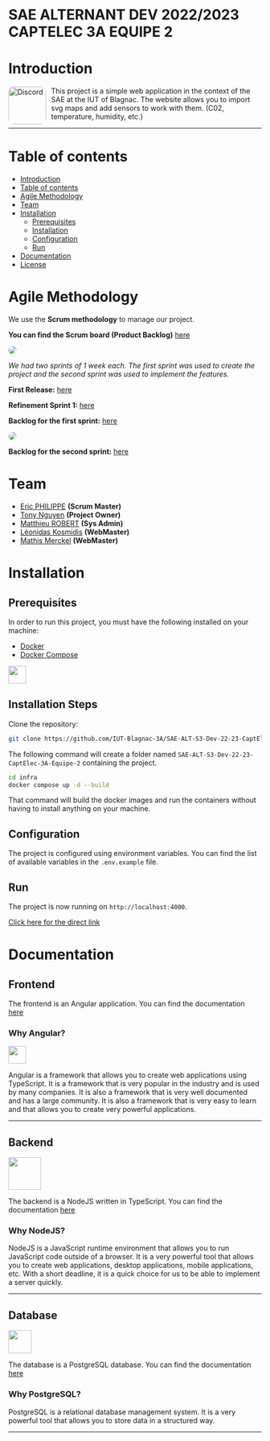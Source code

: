 # SAE ALTERNANT DEV 2022/2023 CAPTELEC 3A EQUIPE 2

# Introduction

<img width="75" height="75" style="float: left; margin: 0 10px 0 0; border-radius:10px" alt="Discord" src="https://cdn.discordapp.com/attachments/579303130886569984/1065183148473843742/1519871482152.png">

This project is a simple web application in the context of the SAE at the IUT of Blagnac. The website allows you to import svg maps and add sensors to work with them. (C02, temperature, humidity, etc.)

---

# Table of contents

- [Introduction](#introduction)
- [Table of contents](#table-of-contents)
- [Agile Methodology](#agile-methodology)
- [Team](#team)
- [Installation](#installation)
  - [Prerequisites](#prerequisites)
  - [Installation](#installation-steps)
  - [Configuration](#configuration)
  - [Run](#run)
- [Documentation](#documentation)
- [License](#license)

# Agile Methodology

We use the **Scrum methodology** to manage our project.

**You can find the Scrum board (Product Backlog)** [here](https://github.com/orgs/IUT-Blagnac-3A/projects/1/views/8?filterQuery=+-status%3A%2CReady%2C%22In+progress%22%2C%22%E2%9C%85+Done%22%2C%22Ready+%28Closed%29%22)

<img src="https://cdn.discordapp.com/attachments/579303130886569984/1065181858867982367/image.png" style="border-radius:20px">

_We had two sprints of 1 week each. The first sprint was used to create the project and the second sprint was used to implement the features._

**First Release:** [here](https://github.com/IUT-Blagnac-3A/SAE-ALT-S3-Dev-22-23-CaptElec-3A-Equipe-2/releases/tag/v0.1.0-alpha)

**Refinement Sprint 1:** [here](https://www.fichier-pdf.fr/2023/01/23/rafinnementsprint1vers2/preview/page/1/)

**Backlog for the first sprint:** [here](https://github.com/orgs/IUT-Blagnac-3A/projects/1/views/1?filterQuery=+-status%3A%22%F0%9F%93%8B+Backlog%22%2C%22%F0%9F%86%95+New%22%2CReady%2C%22User+Stories%22)

<img src="https://media.discordapp.net/attachments/579303130886569984/1065182122446422096/image.png?width=1360&height=660" style="border-radius:20px">

**Backlog for the second sprint:** [here](https://github.com/orgs/IUT-Blagnac-3A/projects/1/views/9?layout=board&filterQuery=+-status%3A%22Ready+%28Closed%29%22%2C%22User+Stories%22)

# Team

- [Eric PHILIPPE](https://github.com/Eric-Philippe) **(Scrum Master)**
- [Tony Nguyen](https://github.com/Tamachiii) **(Project Owner)**
- [Matthieu ROBERT](https://github.com/matthieurobert) **(Sys Admin)**
- [Léonidas Kosmidis](https://github.com/Leo0K) **(WebMaster)**
- [Mathis Merckel](https://github.com/CashMTS) **(WebMaster)**

# Installation

## Prerequisites

In order to run this project, you must have the following installed on your machine:

- [Docker](https://www.docker.com/)
- [Docker Compose](https://docs.docker.com/compose/)

<img src="https://skillicons.dev/icons?i=docker" width="35x" />

## Installation Steps

Clone the repository:

```bash
git clone https://github.com/IUT-Blagnac-3A/SAE-ALT-S3-Dev-22-23-CaptElec-3A-Equipe-2.git
```

The following command will create a folder named `SAE-ALT-S3-Dev-22-23-CaptElec-3A-Equipe-2` containing the project.

```bash
cd infra
docker compose up -d --build
```

That command will build the docker images and run the containers without having to install anything on your machine.

## Configuration

The project is configured using environment variables. You can find the list of available variables in the `.env.example` file.

## Run

The project is now running on `http://localhost:4000`.

[Click here for the direct link](http://localhost:4000)

# Documentation

## Frontend

The frontend is an Angular application. You can find the documentation [here](https://angular.io/docs)

### Why Angular?

<img src="https://skillicons.dev/icons?i=angular" width="35x" />

Angular is a framework that allows you to create web applications using TypeScript. It is a framework that is very popular in the industry and is used by many companies. It is also a framework that is very well documented and has a large community. It is also a framework that is very easy to learn and that allows you to create very powerful applications.

---

## Backend

<img src="https://skillicons.dev/icons?i=nodejs,ts" width="65px" />

The backend is a NodeJS written in TypeScript. You can find the documentation [here](https://nodejs.org/en/docs/)

### Why NodeJS?

NodeJS is a JavaScript runtime environment that allows you to run JavaScript code outside of a browser. It is a very powerful tool that allows you to create web applications, desktop applications, mobile applications, etc. With a short deadline, it is a quick choice for us to be able to implement a server quickly.

---

## Database

<img src="https://skillicons.dev/icons?i=postgresql" width="46px" />

The database is a PostgreSQL database. You can find the documentation [here](https://www.postgresql.org/docs/)

### Why PostgreSQL?

PostgreSQL is a relational database management system. It is a very powerful tool that allows you to store data in a structured way.

---
